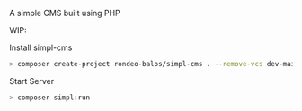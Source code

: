 A simple CMS built using PHP

WIP:

Install simpl-cms
```bash
> composer create-project rondeo-balos/simpl-cms . --remove-vcs dev-main
```

Start Server
```bash
> composer simpl:run
```